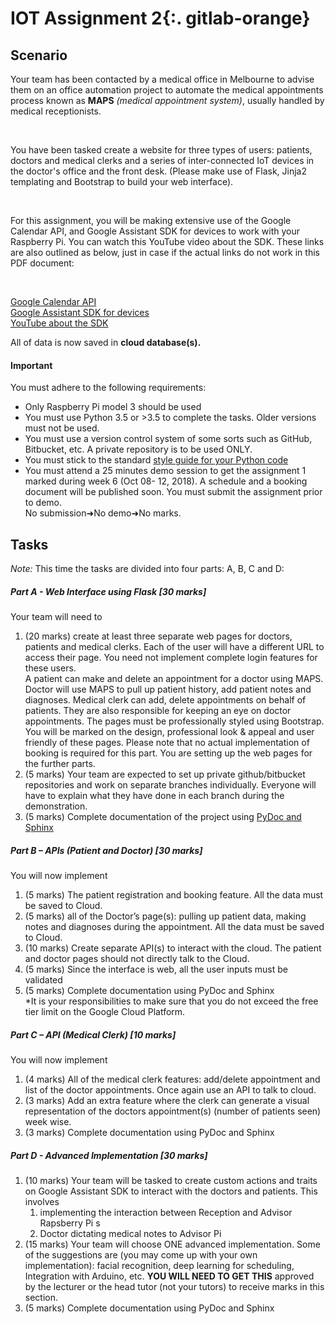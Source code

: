 # IOT Assignment 2{:. gitlab-orange}
## Scenario
Your team has been contacted by a medical office in Melbourne to advise them on an office automation project to automate the medical appointments process known as **MAPS** _(medical appointment system)_, usually handled by medical receptionists.

<br>

You have been tasked create a website for three types of users: patients, doctors and medical clerks and a series of inter-connected IoT devices in the doctor's office and the front desk. (Please make use of Flask, Jinja2 templating and Bootstrap to build your web interface).

<br>

For this assignment, you will be making extensive use of the Google Calendar API, and Google Assistant SDK for devices to work with your Raspberry Pi. You can watch this YouTube video about the SDK. These links are also outlined as below, just in case if the actual links do not work in this PDF document:

<br>


[Google Calendar API](https://developers.google.com/calendar/v3/reference/)<br> 
[Google Assistant SDK for devices](https://developers.google.com/assistant/sdk/)<br>
[YouTube about the SDK](https://www.youtube.com/watch?v=FBXRwu6hgy8)

All of data is now saved in **cloud database(s).**
#### Important
You must adhere to the following requirements:<br>
- Only Raspberry Pi model 3 should be used
- You must use Python 3.5 or >3.5 to complete the tasks. Older versions must not be used.
- You must use a version control system of some sorts such as GitHub, Bitbucket, etc. A private repository is to be used ONLY.
- You must stick to the standard [style guide for your Python code](https://www.python.org/dev/peps/pep-0008/)
- You must attend a 25 minutes demo session to get the assignment 1 marked during week 6 (Oct 08- 12, 2018). A schedule and a booking document will be published soon. You must submit the assignment prior to demo. <br>No submission➜No demo➜No marks.

## Tasks<br>
_Note:_ This time the tasks are divided into four parts: A, B, C and D:<br>
##### Part A - Web Interface using Flask [30 marks]
Your team will need to<br>
1. (20 marks) create at least three separate web pages for doctors, patients and medical clerks. Each of the user will have a different URL to access their page. You need not implement complete login features for these users.
<br>A patient can make and delete an appointment for a doctor using MAPS.
Doctor will use MAPS to pull up patient history, add patient notes and diagnoses.
Medical clerk can add, delete appointments on behalf of patients. They are also responsible for keeping an eye on doctor appointments.
The pages must be professionally styled using Bootstrap. You will be marked on the design, professional look & appeal and user friendly of these pages.
Please note that no actual implementation of booking is required for this part. You are setting up the web pages for the further parts.
1. (5 marks) Your team are expected to set up private github/bitbucket repositories and work on separate branches individually. Everyone will have to explain what they have done in each branch during the demonstration.
1. (5 marks) Complete documentation of the project using [PyDoc and Sphinx](https://projects.raspberrypi.org/en/projects/documenting-your-code/)

##### Part B – APIs (Patient and Doctor) [30 marks]
You will now implement<br>
1. (5 marks) The patient registration and booking feature. All the data must be saved to Cloud.
1. (5 marks) all of the Doctor’s page(s): pulling up patient data, making notes and diagnoses during the appointment. All the data must be saved to Cloud.
1. (10 marks) Create separate API(s) to interact with the cloud. The patient and doctor pages should not directly talk to the Cloud.
1. (5 marks) Since the interface is web, all the user inputs must be validated
1. (5 marks) Complete documentation using PyDoc and Sphinx<br>
*It is your responsibilities to make sure that you do not exceed the free tier limit on the Google Cloud Platform.

##### Part C – API (Medical Clerk) [10 marks]
You will now implement<br>
1. (4 marks) All of the medical clerk features: add/delete appointment and list of the doctor appointments. Once again use an API to talk to cloud.
1. (3 marks) Add an extra feature where the clerk can generate a visual representation of the doctors appointment(s) (number of patients seen) week wise.
1. (3 marks) Complete documentation using PyDoc and Sphinx

##### Part D - Advanced Implementation [30 marks]
1. (10 marks) Your team will be tasked to create custom actions and traits on Google Assistant SDK to interact with the doctors and patients. This involves
   1. implementing the interaction between Reception and Advisor Rapsberry Pi s
   2. Doctor dictating medical notes to Advisor Pi
1. (15 marks) Your team will choose ONE advanced implementation. Some of the suggestions are (you may come up with your own implementation):
facial recognition, deep learning for scheduling, Integration with Arduino, etc. **YOU WILL NEED TO GET THIS** approved by the lecturer or the head tutor (not your
tutors) to receive marks in this section.
1. (5 marks) Complete documentation using PyDoc and Sphinx